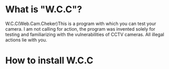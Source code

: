# What is "W.C.C"?
W.C.C(Web.Cam.Cheker)This is a program with which you can test your camera. I am not calling for action, the program was invented solely for testing and familiarizing with the vulnerabilities of CCTV cameras. 
All illegal actions lie with you.
# How to install W.C.C
